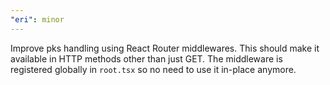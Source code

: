 ```yaml
---
"eri": minor
---
```


Improve pks handling using React Router middlewares.
This should make it available in HTTP methods other than just GET.
The middleware is registered globally in `root.tsx` so no need to use it in-place anymore.
